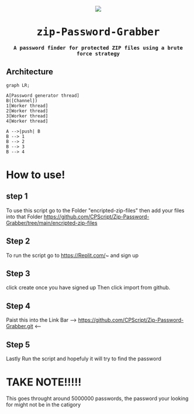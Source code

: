 <p align="center">
 <img src="https://cdn-icons-png.flaticon.com/512/681/681594.png" />
</p>

<div align="center">

<samp>

# zip-Password-Grabber

**A password finder for protected ZIP files using a brute force strategy**

</samp>

</div>

## Architecture

```mermaid
graph LR;

A[Password generator thread]
B([Channel])
1[Worker thread]
2[Worker thread]
3[Worker thread]
4[Worker thread]

A -->|push| B
B --> 1
B --> 2
B --> 3
B --> 4
```

# How to use!

## step 1
To use this script go to the Folder "encripted-zip-files" then add your files into that Folder
https://github.com/CPScript/Zip-Password-Grabber/tree/main/encripted-zip-files

## Step 2
To run the script go to https://Replit.com/~ and sign up

## Step 3
click create once you have signed up Then click import from github. 

## Step 4
Paist this into the Link Bar -->  https://github.com/CPScript/Zip-Password-Grabber.git  <--

## Step 5
Lastly Run the script and hopefuly it will try to find the password

# TAKE NOTE!!!!!
This goes throught around 5000000 passwords, the password your looking for might not be in the catigory
